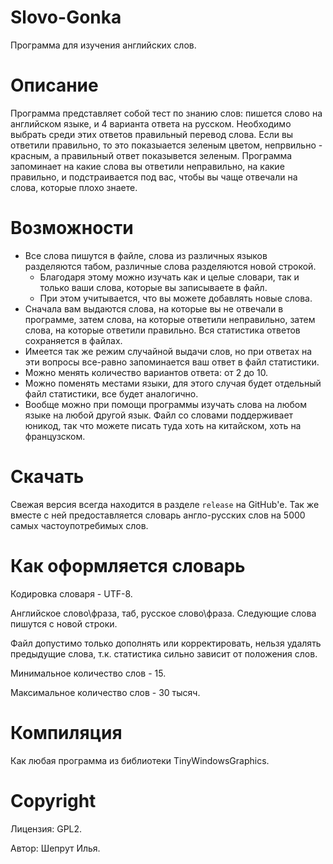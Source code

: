﻿# Slovo-Gonka
Программа для изучения английских слов.

# Описание
Программа представляет собой тест по знанию слов: пишется слово на английском языке, и 4 варианта ответа на русском. Необходимо выбрать среди этих ответов правильный перевод слова. Если вы ответили правильно, то это показыается зеленым цветом, непрвильно - красным, а правильный ответ показывется зеленым. Программа запоминает на какие слова вы ответили неправильно, на какие правильно, и подстраивается под вас, чтобы вы чаще отвечали на слова, которые плохо знаете.

# Возможности
- Все слова пишутся в файле, слова из различных языков разделяются табом, различные слова разделяются новой строкой.
	- Благодаря этому можно изучать как и целые словари, так и только ваши слова, которые вы записываете в файл.
	- При этом учитывается, что вы можете добавлять новые слова.
- Сначала вам выдаются слова, на которые вы не отвечали в программе, затем слова, на которые ответили неправильно, затем слова, на которые ответили правильно. Вся статистика ответов сохраняется в файлах.
- Имеется так же режим случайной выдачи слов, но при ответах на эти вопросы все-равно запоминается ваш ответ в файл статистики.
- Можно менять количество вариантов ответа: от 2 до 10.
- Можно поменять местами языки, для этого случая будет отдельный файл статистики, все будет аналогично.
- Вообще можно при помощи программы изучать слова на любом языке на любой другой язык. Файл со словами поддерживает юникод, так что можете писать туда хоть на китайском, хоть на французском.

# Скачать
Свежая версия всегда находится в разделе `release` на GitHub'е. Так же вместе с ней предоставляется словарь англо-русских слов на 5000 самых частоупотребимых слов.

# Как оформляется словарь
Кодировка словаря - UTF-8.

Английское слово\фраза, таб, русское слово\фраза. Следующие слова пишутся с новой строки.

Файл допустимо только дополнять или корректировать, нельзя удалять предыдущие слова, т.к. статистика сильно зависит от положения слов.

Минимальное количество слов - 15.

Максимальное количество слов - 30 тысяч.

# Компиляция
Как любая программа из библиотеки TinyWindowsGraphics.

# Copyright
Лицензия: GPL2.

Автор: Шепрут Илья.
